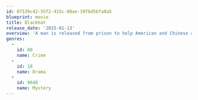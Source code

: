 ```yaml
---
id: 07539c42-55f2-415c-80ae-39f6d5bfa0a5
blueprint: movie
title: Blackhat
release_date: '2015-01-13'
overview: 'A man is released from prison to help American and Chinese authorities pursue a mysterious cyber criminal. The dangerous search leads them from Chicago to Hong Kong.'
genres:
  -
    id: 80
    name: Crime
  -
    id: 18
    name: Drama
  -
    id: 9648
    name: Mystery
---
```

